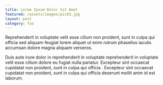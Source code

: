 ```yaml
---
title: Lorem Ipsum Dolor Sit Amet
featured: /assets/images/pic03.jpg
layout: post
category: foo
---
```


<p>Reprehenderit in voluptate velit esse cillum non proident, sunt in culpa qui officia  sed aliquam feugiat lorem aliquet ut enim rutrum phasellus iaculis accumsan dolore magna aliquam veroeros.</p>
<p>Duis aute irure dolor in reprehenderit in voluptate reprehenderit in voluptate velit esse cillum dolore eu fugiat nulla pariatur. Excepteur sint occaecat cupidatat non proident, sunt in culpa qui officia . Excepteur sint occaecat cupidatat non proident, sunt in culpa qui officia deserunt mollit anim id est laborum.</p>
